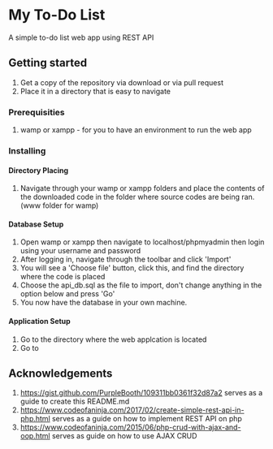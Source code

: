 # My To-Do List

A simple to-do list web app using REST API

## Getting started

1. Get a copy of the repository via download or via pull request
2. Place it in a directory that is easy to navigate

### Prerequisities

1. wamp or xampp - for you to have an environment to run the web app

### Installing

#### Directory Placing
1. Navigate through your wamp or xampp folders and place the contents of the downloaded code in the folder where source codes are being ran. (www folder for wamp)

#### Database Setup
1. Open wamp or xampp then navigate to localhost/phpmyadmin then login using your username and password
2. After logging in, navigate through the toolbar and click 'Import'
3. You will see a 'Choose file' button, click this, and find the directory where the code is placed
4. Choose the api_db.sql as the file to import, don't change anything in the option below and press 'Go'
5. You now have the database in your own machine.

#### Application Setup
1. Go to the directory where the web applcation is located
2. Go to 


## Acknowledgements
1. https://gist.github.com/PurpleBooth/109311bb0361f32d87a2 serves as a guide to create this README.md
2. https://www.codeofaninja.com/2017/02/create-simple-rest-api-in-php.html serves as a guide on how to implement REST API on php
3. https://www.codeofaninja.com/2015/06/php-crud-with-ajax-and-oop.html serves as guide on how to use AJAX CRUD
